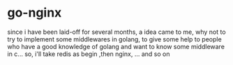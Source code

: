 # go-nginx

since i have been laid-off for several months, a idea came to me, why not to try to implement some middlewares in golang, to give some help to people who have a good knowledge of golang  and want to know some middleware in c... so, i'll take redis as begin ,then nginx, ... and so on
